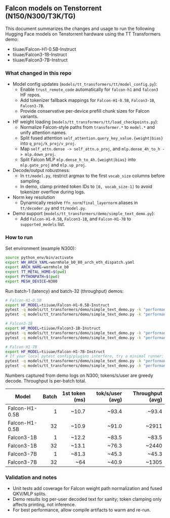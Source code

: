 ## Falcon models on Tenstorrent (N150/N300/T3K/TG)

This document summarizes the changes and usage to run the following Hugging Face models on Tenstorrent hardware using the TT Transformers demo:

- tiiuae/Falcon-H1-0.5B-Instruct
- tiiuae/Falcon3-1B-Instruct
- tiiuae/Falcon3-7B-Instruct

### What changed in this repo

- Model config updates (`models/tt_transformers/tt/model_config.py`):
  - Enable `trust_remote_code` automatically for `falcon-h1` and `falcon3` HF repos.
  - Add tokenizer fallback mappings for `Falcon-H1-0.5B`, `Falcon3-1B`, `Falcon3-7B`.
  - Provide conservative per-device prefill chunk sizes for Falcon variants.
- HF weight loading (`models/tt_transformers/tt/load_checkpoints.py`):
  - Normalize Falcon-style paths from `transformer.*` to `model.*` and unify attention names.
  - Split fused attention `self_attention.query_key_value.{weight|bias}` into `q_proj/k_proj/v_proj`.
  - Map `self_attn.dense -> self_attn.o_proj`, and `mlp.dense_4h_to_h -> mlp.down_proj`.
  - Split Falcon MLP `mlp.dense_h_to_4h.{weight|bias}` into `mlp.gate_proj` and `mlp.up_proj`.
- Decode/output robustness:
  - In `tt/model.py`, restrict argmax to the first `vocab_size` columns before sampling.
  - In demo, clamp printed token IDs to `[0, vocab_size-1]` to avoid tokenizer overflow during logs.
- Norm key resolution
  - Dynamically resolve `ffn_norm`/`final_layernorm` aliases in `tt/decoder.py` and `tt/model.py`.
- Demo support (`models/tt_transformers/demo/simple_text_demo.py`):
  - Add `Falcon-H1-0.5B`, `Falcon3-1B`, and `Falcon-H1-7B` to `supported_models` list.

### How to run

Set environment (example N300):

```bash
source python_env/bin/activate
export WH_ARCH_YAML=wormhole_b0_80_arch_eth_dispatch.yaml
export ARCH_NAME=wormhole_b0
export TT_METAL_HOME=$(pwd)
export PYTHONPATH=$(pwd)
export MESH_DEVICE=N300
```

Run batch-1 (latency) and batch-32 (throughput) demos:

```bash
# Falcon-H1-0.5B
export HF_MODEL=tiiuae/Falcon-H1-0.5B-Instruct
pytest -q models/tt_transformers/demo/simple_text_demo.py -k "performance and batch-1"
pytest -q models/tt_transformers/demo/simple_text_demo.py -k "performance and batch-32"

# Falcon3-1B
export HF_MODEL=tiiuae/Falcon3-1B-Instruct
pytest -q models/tt_transformers/demo/simple_text_demo.py -k "performance and batch-1"
pytest -q models/tt_transformers/demo/simple_text_demo.py -k "performance and batch-32"

# Falcon-H1-7B
export HF_MODEL=tiiuae/Falcon-H1-7B-Instruct
# If your local pytest config/plugins interfere, try a minimal runner:
pytest -q models/tt_transformers/demo/simple_text_demo.py -k "performance and batch-1"
pytest -q models/tt_transformers/demo/simple_text_demo.py -k "performance and batch-32"
```

Numbers captured from demo logs on N300; tokens/s/user are greedy decode. Throughput is per-batch total.

| Model | Batch | 1st token (ms) | tok/s/user (avg) | Throughput (avg) |
|---|---:|---:|---:|---:|
| Falcon-H1-0.5B | 1 | ~10.7 | ~93.4 | ~93.4 |
| Falcon-H1-0.5B | 32 | ~10.9 | ~91.0 | ~2911 |
| Falcon3-1B | 1 | ~12.2 | ~83.5 | ~83.5 |
| Falcon3-1B | 32 | ~13.1 | ~76.3 | ~2440 |
| Falcon3-7B | 1 | ~81.3 | ~45.3 | ~45.3 |
| Falcon3-7B | 32 | ~64 | ~40.9 | ~1305 |

### Validation and notes

- Unit tests add coverage for Falcon weight path normalization and fused QKV/MLP splits.
- Demo results log per-user decoded text for sanity; token clamping only affects printing, not inference.
- For best performance, allow compile artifacts to warm and re-run.
